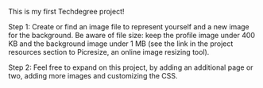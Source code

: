 This is my first Techdegree project!

Step 1:
Create or find an image file to represent yourself and a new image for the background. Be aware of file size: keep the profile image under 400 KB and the background image under 1 MB (see the link in the project resources section to Picresize, an online image resizing tool).

Step 2:
Feel free to expand on this project, by adding an additional page or two, adding more images and customizing the CSS.
